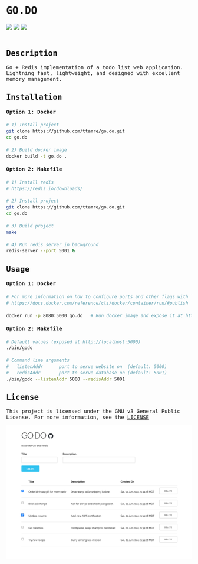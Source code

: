 <h1 style="font-family:monospace">GO.DO</h1>
<div style="padding-bottom:20px">
    <img src="https://img.shields.io/badge/go-1.22.0-blue" />
    <img src="https://img.shields.io/badge/redis-7.2.4-red" />
    <img src="https://img.shields.io/badge/license-GPL%20v3-grey" />
</div>

<!-- DESCRIPTION -->
<h2 style="font-family:monospace">Description</h2>
<p style="font-family:monospace">
Go + Redis implementation of a todo list web application.<br>
Lightning fast, lightweight, and designed with excellent memory management.
</p>

<!-- INSTALLATION -->
<h2 style="font-family:monospace">Installation</h2>

<h4 style="font-family:monospace">Option 1: Docker</h4>

```bash
# 1) Install project
git clone https://github.com/ttamre/go.do.git
cd go.do

# 2) Build docker image
docker build -t go.do .
```

<h4 style="font-family:monospace">Option 2: Makefile</h4>

```bash
# 1) Install redis
# https://redis.io/downloads/

# 2) Install project
git clone https://github.com/ttamre/go.do.git
cd go.do

# 3) Build project
make

# 4) Run redis server in background
redis-server --port 5001 &
```

<!-- USAGE -->
<h2 style="font-family:monospace">Usage</h2>

<h4 style="font-family:monospace">Option 1: Docker</h4>

```bash
# For more information on how to configure ports and other flags with `docker run`,
# https://docs.docker.com/reference/cli/docker/container/run/#publish

docker run -p 8080:5000 go.do   # Run docker image and expose it at http://localhost:5000
```


<h4 style="font-family:monospace">Option 2: Makefile</h4>

```bash
# Default values (exposed at http://localhost:5000)
./bin/godo

# Command line arguments
#   listenAddr      port to serve website on  (default: 5000)
#   redisAddr       port to serve database on (default: 5001)
./bin/godo --listenAddr 5000 --redisAddr 5001
```

<!-- LICENSE -->
<h2 style="font-family:monospace">License</h2>
<p style="font-family:monospace">This project is licensed under the GNU v3 General Public License. For more information, see the <a href="LICENSE">LICENSE</a></p>

<img src="demo.png">
